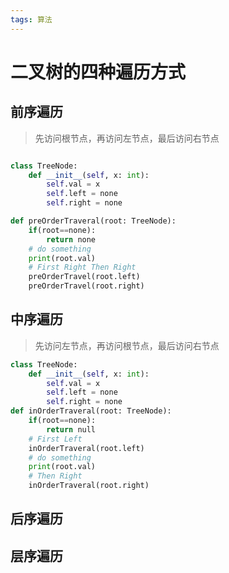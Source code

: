 ```yaml
---
tags: 算法
---
```


# 二叉树的四种遍历方式

## 前序遍历

> 先访问根节点，再访问左节点，最后访问右节点

```python {cmd:"D:\anaconda\envs\For_fun\python.exe"}

class TreeNode:
    def __init__(self, x: int):
        self.val = x
        self.left = none
        self.right = none

def preOrderTraveral(root: TreeNode):
    if(root==none):
        return none
    # do something
    print(root.val)
    # First Right Then Right
    preOrderTravel(root.left)
    preOrderTravel(root.right)
```

## 中序遍历

> 先访问左节点，再访问根节点，最后访问右节点

```python
class TreeNode:
    def __init__(self, x: int):
        self.val = x
        self.left = none
        self.right = none
def inOrderTraveral(root: TreeNode):
    if(root==none):
        return null
    # First Left
    inOrderTraveral(root.left)
    # do something
    print(root.val)
    # Then Right
    inOrderTraveral(root.right)
```

## 后序遍历

## 层序遍历
